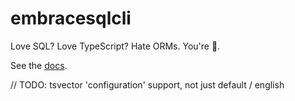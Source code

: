 # embracesqlcli

Love SQL? Love TypeScript? Hate ORMs. You're 🏡.

See the [docs](https://embracesql.github.io/docs).


// TODO: tsvector 'configuration' support, not just default / english